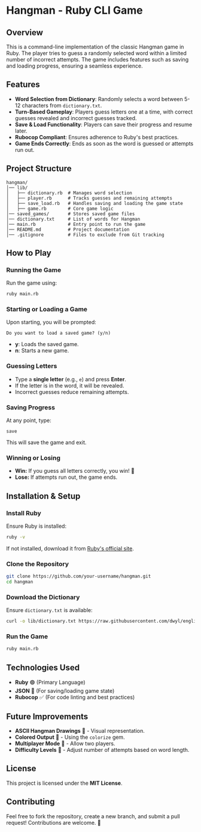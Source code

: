 # Hangman - Ruby CLI Game

## Overview
This is a command-line implementation of the classic Hangman game in Ruby. The player tries to guess a randomly selected word within a limited number of incorrect attempts. The game includes features such as saving and loading progress, ensuring a seamless experience.

## Features
- **Word Selection from Dictionary**: Randomly selects a word between 5-12 characters from `dictionary.txt`.
- **Turn-Based Gameplay**: Players guess letters one at a time, with correct guesses revealed and incorrect guesses tracked.
- **Save & Load Functionality**: Players can save their progress and resume later.
- **Rubocop Compliant**: Ensures adherence to Ruby's best practices.
- **Game Ends Correctly**: Ends as soon as the word is guessed or attempts run out.

## Project Structure
```
hangman/
│── lib/
│   ├── dictionary.rb  # Manages word selection
│   ├── player.rb      # Tracks guesses and remaining attempts
│   ├── save_load.rb   # Handles saving and loading the game state
│   ├── game.rb        # Core game logic
│── saved_games/       # Stores saved game files
│── dictionary.txt     # List of words for Hangman
│── main.rb            # Entry point to run the game
│── README.md          # Project documentation
│── .gitignore         # Files to exclude from Git tracking
```

## How to Play
### Running the Game
Run the game using:
```sh
ruby main.rb
```

### Starting or Loading a Game
Upon starting, you will be prompted:
```
Do you want to load a saved game? (y/n)
```
- **y**: Loads the saved game.
- **n**: Starts a new game.

### Guessing Letters
- Type a **single letter** (e.g., `e`) and press **Enter**.
- If the letter is in the word, it will be revealed.
- Incorrect guesses reduce remaining attempts.

### Saving Progress
At any point, type:
```
save
```
This will save the game and exit.

### Winning or Losing
- **Win:** If you guess all letters correctly, you win! 🎉
- **Lose:** If attempts run out, the game ends.

## Installation & Setup
### Install Ruby
Ensure Ruby is installed:
```sh
ruby -v
```
If not installed, download it from [Ruby's official site](https://www.ruby-lang.org/en/downloads/).

### Clone the Repository
```sh
git clone https://github.com/your-username/hangman.git
cd hangman
```

### Download the Dictionary
Ensure `dictionary.txt` is available:
```sh
curl -o lib/dictionary.txt https://raw.githubusercontent.com/dwyl/english-words/master/google-10000-english-no-swears.txt
```

### Run the Game
```sh
ruby main.rb
```

## Technologies Used
- **Ruby** 🟢 (Primary Language)
- **JSON** 📄 (For saving/loading game state)
- **Rubocop** ✅ (For code linting and best practices)

## Future Improvements
- **ASCII Hangman Drawings** 🎨 - Visual representation.
- **Colored Output** 🌈 - Using the `colorize` gem.
- **Multiplayer Mode** 👥 - Allow two players.
- **Difficulty Levels** 🎯 - Adjust number of attempts based on word length.

## License
This project is licensed under the **MIT License**.

## Contributing
Feel free to fork the repository, create a new branch, and submit a pull request! Contributions are welcome. 🚀

